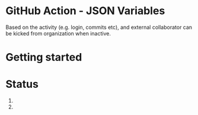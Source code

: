 # GitHub Action - JSON Variables
Based on the activity (e.g. login, commits etc), and external collaborator can be kicked from organization when inactive. 

# Getting started


# Status
1. 
2. 
